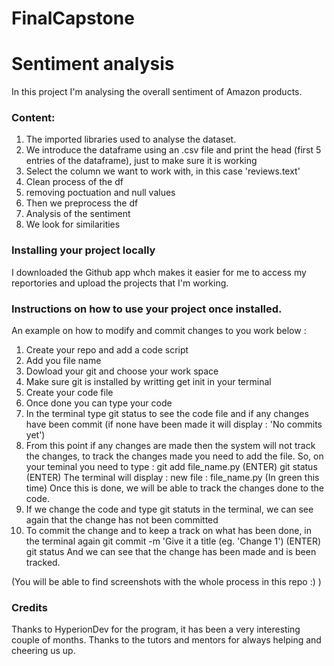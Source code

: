 # FinalCapstone
# Sentiment analysis 
In this project I'm analysing the overall sentiment of Amazon products. 

### Content: 
1. The imported libraries used to analyse the dataset. 
2. We introduce the dataframe using an .csv file and print the head (first 5 entries of the dataframe), just to make sure it is working
3. Select the column we want to work with, in this case 'reviews.text'
4. Clean process of the df
5. removing poctuation and null values
6. Then we preprocess the df
7. Analysis of the sentiment
8. We look for similarities

### Installing your project locally 

I downloaded the Github app whch makes it easier for me to access my reportories and upload the projects that I'm working.  

### Instructions on how to use your project once installed. 
An example on how to modify and commit changes to you work below : 
 1. Create your repo and add a code script
 2. Add you file name
 3. Dowload your git and choose your work space 
 4. Make sure git is installed by writting get init in your terminal
 5. Create your code file
 6. Once done you can type your code
 7. In the terminal type git status to see the code file and if any changes have been commit (if none have been made it will display : 'No commits yet')
 8. From this point if any changes are made then the system will not track the changes, to track the changes made you need to add the file.
    So, on your teminal you need to type : git add file_name.py     (ENTER)
                                           git status               (ENTER)
    The terminal will display : new file : file_name.py             (In green this time)
    Once this is done, we will be able to track the changes done to the code.
 9. If we change the code and type git statuts in the terminal, we can see again that the change has not been committed 
 10. To commit the change and to keep a track on what has been done, in the terminal again
                                          git commit -m 'Give it a title (eg. 'Change 1')                 (ENTER)
                                          git status
     And we can see that the change has been made and is been tracked.

(You will be able to find screenshots with the whole process in this repo :) )

### Credits

Thanks to HyperionDev for the program, it has been a very interesting couple of months. Thanks to the tutors and mentors for always helping and cheering us up. 
 

